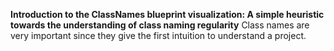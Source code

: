 **Introduction to the ClassNames blueprint visualization: A simple heuristic towards the understanding of class naming regularity**
Class names are very important since they give the first intuition to understand a project.


